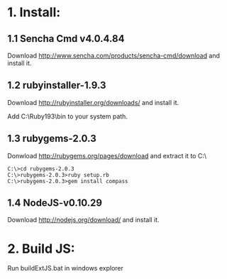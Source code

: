 # 1. Install: 


## 1.1 Sencha Cmd v4.0.4.84
Download <http://www.sencha.com/products/sencha-cmd/download> and install it.

## 1.2 rubyinstaller-1.9.3
Download <http://rubyinstaller.org/downloads/> and install it.

Add C:\Ruby193\bin to your system path.

## 1.3 rubygems-2.0.3
Donwload <http://rubygems.org/pages/download> and extract it to C:\

	C:\>cd rubygems-2.0.3
	C:\>rubygems-2.0.3>ruby setup.rb
	C:\>rubygems-2.0.3>gem install compass

## 1.4 NodeJS-v0.10.29
Download <http://nodejs.org/download/> and install it.
 
# 2. Build JS:
Run buildExtJS.bat in windows explorer